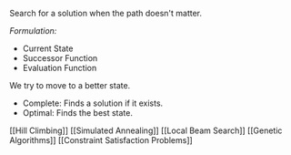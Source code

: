 Search for a solution when the path doesn't matter.

*Formulation:* 
- Current State
- Successor Function
- Evaluation Function

We try to move to a better state.
- Complete: Finds a solution if it exists.
- Optimal: Finds the best state.

[[Hill Climbing]]
[[Simulated Annealing]]
[[Local Beam Search]]
[[Genetic Algorithms]]
[[Constraint Satisfaction Problems]]